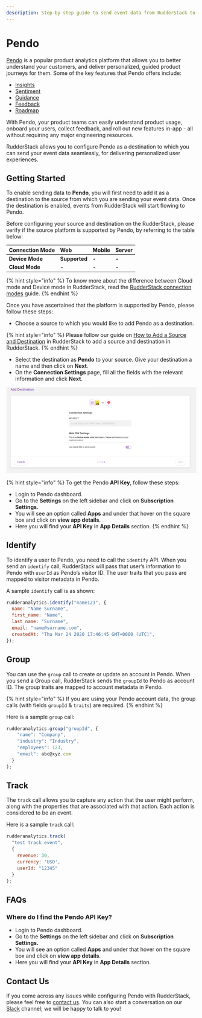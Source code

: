```yaml
---
description: Step-by-step guide to send event data from RudderStack to Pendo.
---
```


# Pendo

[Pendo](https://www.pendo.io/) is a popular product analytics platform that allows you to better understand your customers, and deliver personalized, guided product journeys for them. Some of the key features that Pendo offers include:

* [Insights](https://www.pendo.io/product/insights/)
* [Sentiment](https://www.pendo.io/product/sentiment/)
* [Guidance](https://www.pendo.io/product/guidance/)
* [Feedback](https://www.pendo.io/product/feedback/)
* [Roadmap](https://www.pendo.io/product/roadmap/)

With Pendo, your product teams can easily understand product usage, onboard your users, collect feedback, and roll out new features in-app - all without requiring any major engineering resources.

RudderStack allows you to configure Pendo as a destination to which you can send your event data seamlessly, for delivering personalized user experiences.

## Getting Started

To enable sending data to **Pendo**, you will first need to add it as a destination to the source from which you are sending your event data. Once the destination is enabled, events from RudderStack will start flowing to Pendo.

Before configuring your source and destination on the RudderStack, please verify if the source platform is supported by Pendo, by referring to the table below:

| **Connection Mode**  | **Web** | **Mobile** | **Server** |
| :--- | :--- | :--- | :--- |
| **Device Mode** | **Supported** | **-** | **-** |
| **Cloud Mode** | **-** | **-** | **-** |

{% hint style="info" %}
To know more about the difference between Cloud mode and Device mode in RudderStack, read the [RudderStack connection modes](https://docs.rudderstack.com/get-started/rudderstack-connection-modes) guide.
{% endhint %}

Once you have ascertained that the platform is supported by Pendo, please follow these steps:

* Choose a source to which you would like to add Pendo as a destination.

{% hint style="info" %}
Please follow our guide on [How to Add a Source and Destination](https://docs.rudderstack.com/how-to-guides/adding-source-and-destination-rudderstack) in RudderStack to add a source and destination in RudderStack.
{% endhint %}

* Select the destination as **Pendo** to your source. Give your destination a name and then click on **Next**.
* On the **Connection Settings** page, fill all the fields with the relevant information and click **Next**.

![Pendo Connection Settings in RudderStack](../.gitbook/assets/screenshot-2020-11-27-at-2.29.18-pm.png)

{% hint style="info" %}
To get the Pendo **API Key**, follow these steps:

* Login to Pendo dashboard.
* Go to the **Settings** on the left sidebar and click on **Subscription Settings.** 
* You will see an option called **Apps** and under that hover on the square box and click on **view app details**.
* Here you will find your **API Key** in **App Details** section.
{% endhint %}

## Identify

To identify a user to Pendo, you need to call the `identify` API. When you send an `identify` call, RudderStack will pass that user’s information to Pendo with `userId` as Pendo’s visitor ID. The user traits that you pass are mapped to visitor metadata in Pendo.

A sample `identify` call is as shown:

```javascript
rudderanalytics.identify("name123", {
  name: "Name Surname",
  first_name: "Name",
  last_name: "Surname",
  email: "name@surname.com",
  createdAt: "Thu Mar 24 2020 17:46:45 GMT+0000 (UTC)",
});
```

## Group

You can use the `group` call to create or update an account in Pendo. When you send a Group call, RudderStack sends the `groupId` to Pendo as account ID. The group traits are mapped to account metadata in Pendo. 

{% hint style="info" %}
If you are using your Pendo account data, the group calls \(with fields `groupId` & `traits`\) are required.
{% endhint %}

Here is a sample `group` call:

```javascript
rudderanalytics.group("groupId", {
    "name": "Company",
    "industry": "Industry",
    "employees": 123,
    "email": abc@xyz.com
  }
);
```

## Track 

The `track` call allows you to capture any action that the user might perform, along with the properties that are associated with that action. Each action is considered to be an event.

Here is a sample `track` call:

```javascript
rudderanalytics.track(
  "test track event",
  {
    revenue: 30,
    currency: 'USD',
    userId: "12345"
  }
);
```

## FAQs

### Where do I find the Pendo API Key?

* Login to Pendo dashboard.
* Go to the **Settings** on the left sidebar and click on **Subscription Settings.** 
* You will see an option called **Apps** and under that hover on the square box and click on **view app details**.
* Here you will find your **API Key** in **App Details** section.

## Contact Us

If you come across any issues while configuring Pendo with RudderStack, please feel free to [contact us](mailto:%20contact@rudderstack.com). You can also start a conversation on our [Slack](https://resources.rudderstack.com/join-rudderstack-slack) channel; we will be happy to talk to you!

